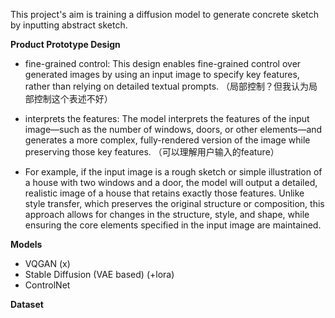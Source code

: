 
This project's aim is training a diffusion model to generate concrete sketch by inputting abstract sketch.

**Product Prototype Design**

* fine-grained control: This design enables fine-grained control over generated images by using an input image to specify key features, rather than relying on detailed textual prompts. （局部控制？但我认为局部控制这个表述不好）
* interprets the features: The model interprets the features of the input image—such as the number of windows, doors, or other elements—and generates a more complex, fully-rendered version of the image while preserving those key features. （可以理解用户输入的feature）

* For example, if the input image is a rough sketch or simple illustration of a house with two windows and a door, the model will output a detailed, realistic image of a house that retains exactly those features. Unlike style transfer, which preserves the original structure or composition, this approach allows for changes in the structure, style, and shape, while ensuring the core elements specified in the input image are maintained.

**Models**

* VQGAN (x)
* Stable Diffusion (VAE based) (+lora)
* ControlNet

**Dataset**